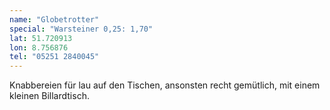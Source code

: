 ```yaml
---
name: "Globetrotter"
special: "Warsteiner 0,25: 1,70"
lat: 51.720913
lon: 8.756876
tel: "05251 2840045"
---
```

Knabbereien für lau auf den Tischen, ansonsten recht gemütlich, mit einem kleinen Billardtisch.
